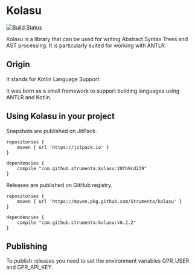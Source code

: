 # Kolasu

[![Build Status](https://travis-ci.org/ftomassetti/kolasu.svg?branch=master)](https://travis-ci.org/ftomassetti/kolasu)

Kolasu is a library that can be used for writing Abstract Syntax Trees and AST processing. It is particularly suited for working with ANTLR.

## Origin

It stands for Kotlin Language Support. 

It was born as a small framework to support building languages using ANTLR and Kotlin. 

## Using Kolasu in your project

Snapshots are published on JitPack.

```
repositories {
    maven { url 'https://jitpack.io' }
}

dependencies {
    compile "com.github.strumenta:kolasu:20fb9cd239"
}
```

Releases are published on GitHub registry. 

```
repositories {
    maven { url 'https://maven.pkg.github.com/Strumenta/kolasu' }
}

dependencies {
    compile "com.github.strumenta:kolasu:v0.2.2"
}
```

## Publishing

To publish releases you need to set the environment variables GPR_USER and GPR_API_KEY.